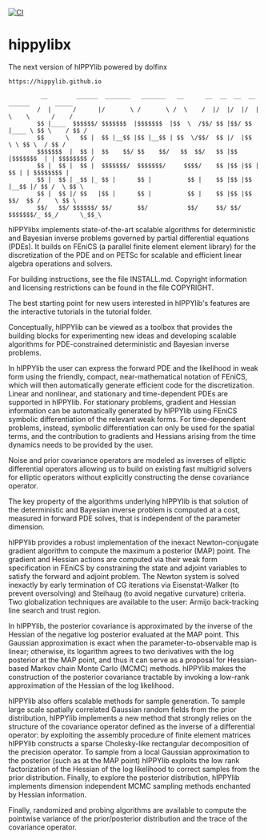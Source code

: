 [![CI](https://github.com/V-Rang/testing_for_github_operations/actions/workflows/ci_testing.yml/badge.svg?branch=main)](https://github.com/V-Rang/testing_for_github_operations/actions/workflows/ci_testing.yml)

# hippylibx
The next version of hIPPYlib powered by dolfinx

`https://hippylib.github.io`
```
         __        ______  _______   _______   __      __  __  __  __     ______       _____  
        /  |      /      |/       \ /       \ /  \    /  |/  |/  |/  |    \    \      /    /     
        $$ |____  $$$$$$/ $$$$$$$  |$$$$$$$  |$$  \  /$$/ $$ |$$/ $$ |____ \ $$ \    / $$ /   
        $$      \   $$ |  $$ |__$$ |$$ |__$$ | $$  \/$$/  $$ |/  |$$      \ \ $$ \  / $$ /    
        $$$$$$$  |  $$ |  $$    $$/ $$    $$/   $$  $$/   $$ |$$ |$$$$$$$  | | $$$$$$$$ /     
        $$ |  $$ |  $$ |  $$$$$$$/  $$$$$$$/     $$$$/    $$ |$$ |$$ |  $$ | | $$$$$$$$ |     
        $$ |  $$ | _$$ |_ $$ |      $$ |          $$ |    $$ |$$ |$$ |__$$ |/ $$ /  \ $$ \    
        $$ |  $$ |/ $$   |$$ |      $$ |          $$ |    $$ |$$ |$$    $$/  $$ /    \ $$ \   
        $$/   $$/ $$$$$$/ $$/       $$/           $$/     $$/ $$/ $$$$$$$/_ $$_/      \_$$_\  

```
hIPPYlibx implements state-of-the-art scalable algorithms for deterministic and Bayesian inverse problems governed by partial differential equations (PDEs). It builds on FEniCS (a parallel finite element element library) for the discretization of the PDE and on PETSc for scalable and efficient linear algebra operations and solvers.

For building instructions, see the file INSTALL.md. Copyright information and licensing restrictions can be found in the file COPYRIGHT.

The best starting point for new users interested in hIPPYlib's features are the interactive tutorials in the tutorial folder.

Conceptually, hIPPYlib can be viewed as a toolbox that provides the building blocks for experimenting new ideas and developing scalable algorithms for PDE-constrained deterministic and Bayesian inverse problems.

In hIPPYlib the user can express the forward PDE and the likelihood in weak form using the friendly, compact, near-mathematical notation of FEniCS, which will then automatically generate efficient code for the discretization. Linear and nonlinear, and stationary and time-dependent PDEs are supported in hIPPYlib. For stationary problems, gradient and Hessian information can be automatically generated by hIPPYlib using FEniCS symbolic differentiation of the relevant weak forms. For time-dependent problems, instead, symbolic differentiation can only be used for the spatial terms, and the contribution to gradients and Hessians arising from the time dynamics needs to be provided by the user.

Noise and prior covariance operators are modeled as inverses of elliptic differential operators allowing us to build on existing fast multigrid solvers for elliptic operators without explicitly constructing the dense covariance operator.

The key property of the algorithms underlying hIPPYlib is that solution of the deterministic and Bayesian inverse problem is computed at a cost, measured in forward PDE solves, that is independent of the parameter dimension.

hIPPYlib provides a robust implementation of the inexact Newton-conjugate gradient algorithm to compute the maximum a posterior (MAP) point. The gradient and Hessian actions are computed via their weak form specification in FEniCS by constraining the state and adjoint variables to satisfy the forward and adjoint problem. The Newton system is solved inexactly by early termination of CG iterations via Eisenstat-Walker (to prevent oversolving) and Steihaug (to avoid negative curvature) criteria. Two globalization techniques are available to the user: Armijo back-tracking line search and trust region.

In hIPPYlib, the posterior covariance is approximated by the inverse of the Hessian of the negative log posterior evaluated at the MAP point. This Gaussian approximation is exact when the parameter-to-observable map is linear; otherwise, its logarithm agrees to two derivatives with the log posterior at the MAP point, and thus it can serve as a proposal for Hessian-based Markov chain Monte Carlo (MCMC) methods. hIPPYlib makes the construction of the posterior covariance tractable by invoking a low-rank approximation of the Hessian of the log likelihood.

hIPPYlib also offers scalable methods for sample generation. To sample large scale spatially correlated Gaussian random fields from the prior distribution, hIPPYlib implements a new method that strongly relies on the structure of the covariance operator defined as the inverse of a differential operator: by exploiting the assembly procedure of finite element matrices hIPPYlib constructs a sparse Cholesky-like rectangular decomposition of the precision operator. To sample from a local Gaussian approximation to the posterior (such as at the MAP point) hIPPYlib exploits the low rank factorization of the Hessian of the log likelihood to correct samples from the prior distribution. Finally, to explore the posterior distribution, hIPPYlib implements dimension independent MCMC sampling methods enchanted by Hessian information.

Finally, randomized and probing algorithms are available to compute the pointwise variance of the prior/posterior distribution and the trace of the covariance operator.

